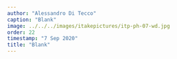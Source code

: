 ```yaml
---
author: "Alessandro Di Tecco"
caption: "Blank"
image: ../../../images/itakepictures/itp-ph-07-wd.jpg
order: 22
timestamp: "7 Sep 2020"
title: "Blank"
---
```

